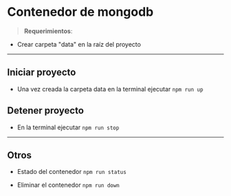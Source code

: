 # Contenedor de mongodb

> **Requerimientos**:

- Crear carpeta "data" en la raíz del proyecto

---

## Iniciar proyecto

- Una vez creada la carpeta data en la terminal ejecutar `npm run up`

## Detener proyecto

- En la terminal ejecutar `npm run stop`

---

## Otros

- Estado del contenedor `npm run status`

- Eliminar el contenedor `npm run down`
